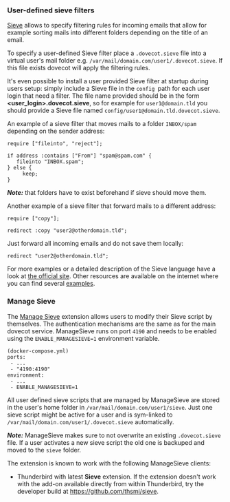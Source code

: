### User-defined sieve filters

[Sieve](http://sieve.info/) allows to specify filtering rules for incoming emails that allow for example sorting mails into different folders depending on the title of an email.

To specify a user-defined Sieve filter place a `.dovecot.sieve` file into a virtual user's mail folder e.g. `/var/mail/domain.com/user1/.dovecot.sieve`. If this file exists dovecot will apply the filtering rules.

It's even possible to install a user provided Sieve filter at startup during users setup: simply include a Sieve file in the `config `path for each user login that need a filter. The file name provided should be in the form **\<user_login\>.dovecot.sieve**, so for example for `user1@domain.tld` you should provide a Sieve file named `config/user1@domain.tld.dovecot.sieve`.

An example of a sieve filter that moves mails to a folder `INBOX/spam` depending on the sender address:

```
require ["fileinto", "reject"];

if address :contains ["From"] "spam@spam.com" {
   fileinto "INBOX.spam";
} else {
     keep;
}
```

***Note:*** that folders have to exist beforehand if sieve should move them.


Another example of a sieve filter that forward mails to a different address:

```
require ["copy"];

redirect :copy "user2@otherdomain.tld";
```

Just forward all incoming emails and do not save them locally:
```
redirect "user2@otherdomain.tld";
```

For more examples or a detailed description of the Sieve language have a look at [the official site](http://sieve.info/examplescripts). Other resources are available on the internet where you can find several [examples](https://support.tigertech.net/sieve#sieve-example-rules-jmp).

### Manage Sieve

The [Manage Sieve](http://wiki2.dovecot.org/Pigeonhole/ManageSieve) extension allows users to modify their Sieve script by themselves. The authentication mechanisms are the same as for the main dovecot service. ManageSieve runs on port `4190` and needs to be enabled using the `ENABLE_MANAGESIEVE=1` environment variable.

```
(docker-compose.yml)
ports:
 - ...
 - "4190:4190"
environment:
 - ...
 - ENABLE_MANAGESIEVE=1
```

All user defined sieve scripts that are managed by ManageSieve are stored in the user's home folder in `/var/mail/domain.com/user1/sieve`. Just one sieve script might be active for a user and is sym-linked to `/var/mail/domain.com/user1/.dovecot.sieve` automatically.

***Note:*** ManageSieve makes sure to not overwrite an existing `.dovecot.sieve` file. If a user activates a new sieve script the old one is backuped and moved to the `sieve` folder.

The extension is known to work with the following ManageSieve clients:
 * Thunderbird with latest **Sieve** extension. If the extension doesn't work with the add-on available directly from within Thunderbird, try the developer build at https://github.com/thsmi/sieve.